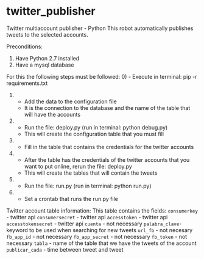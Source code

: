 # twitter_publisher
Twitter multiaccount publisher - Python
This robot automatically publishes tweets to the selected accounts.

Preconditions:
1) Have Python 2.7 installed
2) Have a mysql database

For this the following steps must be followed:
0)  - Execute in terminal: pip -r requirements.txt
1)  - Add the data to the configuration file
    - It is the connection to the database and the name of the table that will have the accounts
2)  - Run the file: deploy.py (run in terminal: python debug.py)
    - This will create the configuration table that you must fill
3)  - Fill in the table that contains the credentials for the twitter accounts
4)  - After the table has the credentials of the twitter accounts that you want to put online, rerun the file: deploy.py
    - This will create the tables that will contain the tweets
5)  - Run the file: run.py (run in terminal: python run.py)
6)  - Set a crontab that runs the run.py file

Twitter account table information:
This table contains the fields:
`consumerkey` - twitter api
`consumersecret` - twitter api
`accesstoken` - twitter api
`accesstokensecret` - twitter api
`cuenta` - not necessary
`palabra_clave`- keyword to be used when searching for new tweets
`url_fb` - not necesary
`fb_app_id` - not necessary
`fb_app_secret` - not necessary
`fb_token` - not necessary
`tabla` - name of the table that we have the tweets of the account
`publicar_cada` - time between tweet and tweet
            
